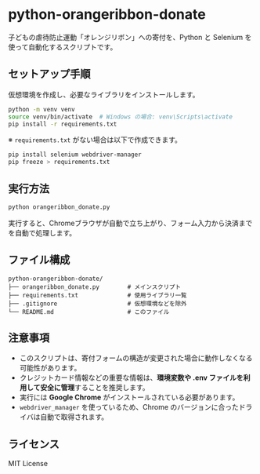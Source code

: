 # python-orangeribbon-donate

子どもの虐待防止運動「オレンジリボン」への寄付を、Python と Selenium を使って自動化するスクリプトです。
## セットアップ手順

仮想環境を作成し、必要なライブラリをインストールします。

```bash
python -m venv venv
source venv/bin/activate  # Windows の場合: venv\Scripts\activate
pip install -r requirements.txt
```

※ `requirements.txt` がない場合は以下で作成できます。

```bash
pip install selenium webdriver-manager
pip freeze > requirements.txt
```

## 実行方法

```bash
python orangeribbon_donate.py
```

実行すると、Chromeブラウザが自動で立ち上がり、フォーム入力から決済までを自動で処理します。  

## ファイル構成

```
python-orangeribbon-donate/
├── orangeribbon_donate.py        # メインスクリプト
├── requirements.txt              # 使用ライブラリ一覧
├── .gitignore                    # 仮想環境などを除外
└── README.md                     # このファイル
```

## 注意事項

- このスクリプトは、寄付フォームの構造が変更された場合に動作しなくなる可能性があります。
- クレジットカード情報などの重要な情報は、**環境変数や .env ファイルを利用して安全に管理**することを推奨します。
- 実行には **Google Chrome** がインストールされている必要があります。
- `webdriver_manager` を使っているため、Chrome のバージョンに合ったドライバは自動で取得されます。

## ライセンス

MIT License
